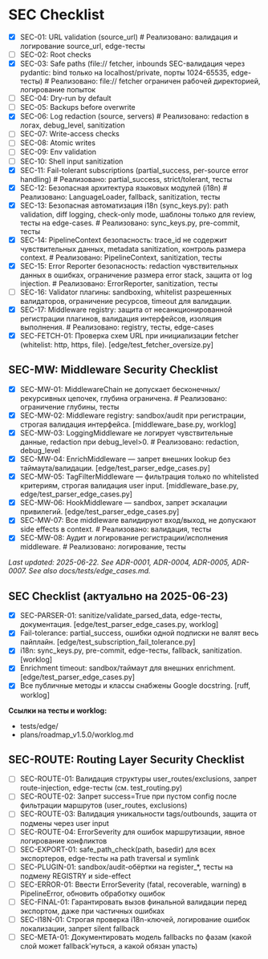 # SEC Checklist

- [x] SEC-01: URL validation (source_url)  # Реализовано: валидация и логирование source_url, edge-тесты
- [ ] SEC-02: Root checks
- [x] SEC-03: Safe paths (file:// fetcher, inbounds SEC-валидация через pydantic: bind только на localhost/private, порты 1024-65535, edge-тесты)  # Реализовано: file:// fetcher ограничен рабочей директорией, логирование попыток
- [ ] SEC-04: Dry-run by default
- [ ] SEC-05: Backups before overwrite
- [x] SEC-06: Log redaction (source, servers)  # Реализовано: redaction в логах, debug_level, sanitization
- [ ] SEC-07: Write-access checks
- [ ] SEC-08: Atomic writes
- [ ] SEC-09: Env validation
- [ ] SEC-10: Shell input sanitization
- [x] SEC-11: Fail-tolerant subscriptions (partial_success, per-source error handling)  # Реализовано: partial_success, strict/tolerant, тесты
- [x] SEC-12: Безопасная архитектура языковых модулей (i18n)  # Реализовано: LanguageLoader, fallback, sanitization, тесты
- [x] SEC-13: Безопасная автоматизация i18n (sync_keys.py): path validation, diff logging, check-only mode, шаблоны только для review, тесты на edge-cases.  # Реализовано: sync_keys.py, pre-commit, тесты
- [x] SEC-14: PipelineContext безопасность: trace_id не содержит чувствительных данных, metadata sanitization, контроль размера context.  # Реализовано: PipelineContext, sanitization, тесты
- [x] SEC-15: Error Reporter безопасность: redaction чувствительных данных в ошибках, ограничение размера error stack, защита от log injection.  # Реализовано: ErrorReporter, sanitization, тесты
- [ ] SEC-16: Validator плагины: sandboxing, whitelist разрешенных валидаторов, ограничение ресурсов, timeout для валидации.
- [x] SEC-17: Middleware registry: защита от несанкционированной регистрации плагинов, валидация интерфейсов, изоляция выполнения.  # Реализовано: registry, тесты, edge-cases
- [x] SEC-FETCH-01: Проверка схем URL при инициализации fetcher (whitelist: http, https, file). [edge/test_fetcher_oversize.py]

## SEC-MW: Middleware Security Checklist

- [x] SEC-MW-01: MiddlewareChain не допускает бесконечных/рекурсивных цепочек, глубина ограничена.  # Реализовано: ограничение глубины, тесты
- [x] SEC-MW-02: Middleware registry: sandbox/audit при регистрации, строгая валидация интерфейса. [middleware_base.py, worklog]
- [x] SEC-MW-03: LoggingMiddleware не логирует чувствительные данные, redaction при debug_level>0.  # Реализовано: redaction, debug_level
- [x] SEC-MW-04: EnrichMiddleware — запрет внешних lookup без таймаута/валидации. [edge/test_parser_edge_cases.py]
- [x] SEC-MW-05: TagFilterMiddleware — фильтрация только по whitelisted критериям, строгая валидация user input. [middleware_base.py, edge/test_parser_edge_cases.py]
- [x] SEC-MW-06: HookMiddleware — sandbox, запрет эскалации привилегий. [edge/test_parser_edge_cases.py]
- [x] SEC-MW-07: Все middleware валидируют вход/выход, не допускают side effects в context.  # Реализовано: валидация, тесты
- [x] SEC-MW-08: Аудит и логирование регистрации/исполнения middleware.  # Реализовано: логирование, тесты

_Last updated: 2025-06-22. See ADR-0001, ADR-0004, ADR-0005, ADR-0007. See also docs/tests/edge_cases.md._

## SEC Checklist (актуально на 2025-06-23)

- [x] SEC-PARSER-01: sanitize/validate_parsed_data, edge-тесты, документация. [edge/test_parser_edge_cases.py, worklog]
- [x] Fail-tolerance: partial_success, ошибки одной подписки не валят весь пайплайн. [edge/test_subscription_fail_tolerance.py]
- [x] i18n: sync_keys.py, pre-commit, edge-тесты, fallback, sanitization. [worklog]
- [x] Enrichment timeout: sandbox/таймаут для внешних enrichment. [edge/test_parser_edge_cases.py]
- [x] Все публичные методы и классы снабжены Google docstring. [ruff, worklog]

**Ссылки на тесты и worklog:**
- tests/edge/
- plans/roadmap_v1.5.0/worklog.md

## SEC-ROUTE: Routing Layer Security Checklist
- [ ] SEC-ROUTE-01: Валидация структуры user_routes/exclusions, запрет route-injection, edge-тесты (см. test_routing.py)
- [ ] SEC-ROUTE-02: Запрет success=True при пустом config после фильтрации маршрутов (user_routes, exclusions)
- [ ] SEC-ROUTE-03: Валидация уникальности tags/outbounds, защита от подмены через user input
- [ ] SEC-ROUTE-04: ErrorSeverity для ошибок маршрутизации, явное логирование конфликтов
- [ ] SEC-EXPORT-01: safe_path_check(path, basedir) для всех экспортеров, edge-тесты на path traversal и symlink
- [ ] SEC-PLUGIN-01: sandbox/audit-обёртки на register_*, тесты на подмену REGISTRY и side-effect
- [ ] SEC-ERROR-01: Ввести ErrorSeverity (fatal, recoverable, warning) в PipelineError, обновить обработку ошибок
- [ ] SEC-FINAL-01: Гарантировать вызов финальной валидации перед экспортом, даже при частичных ошибках
- [ ] SEC-I18N-01: Строгая проверка i18n-ключей, логирование ошибок локализации, запрет silent fallback
- [ ] SEC-META-01: Документировать модель fallbacks по фазам (какой слой может fallback'нуться, а какой обязан упасть) 